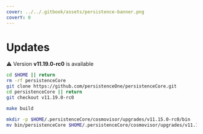 ```yaml
---
cover: ../../.gitbook/assets/persistence-banner.png
coverY: 0
---
```


# Updates

⚠️ Version **v11.19.0-rc0** is available

```bash
cd $HOME || return
rm -rf persistenceCore
git clone https://github.com/persistenceOne/persistenceCore.git
cd persistenceCore || return
git checkout v11.19.0-rc0

make build

mkdir -p $HOME/.persistenceCore/cosmovisor/upgrades/v11.15.0-rc0/bin
mv bin/persistenceCore $HOME/.persistenceCore/cosmovisor/upgrades/v11.15.0-rc0/bin/
```
